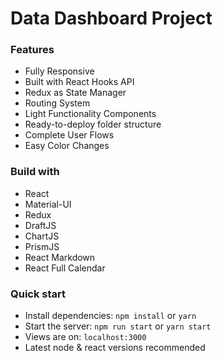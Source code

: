 # Data Dashboard Project

### Features

- Fully Responsive
- Built with React Hooks API
- Redux as State Manager
- Routing System
- Light Functionality Components
- Ready-to-deploy folder structure
- Complete User Flows
- Easy Color Changes

### Build with

- React
- Material-UI
- Redux
- DraftJS
- ChartJS
- PrismJS
- React Markdown
- React Full Calendar

### Quick start

- Install dependencies: `npm install` or `yarn`
- Start the server: `npm run start` or `yarn start`
- Views are on: `localhost:3000`
- Latest node & react versions recommended
